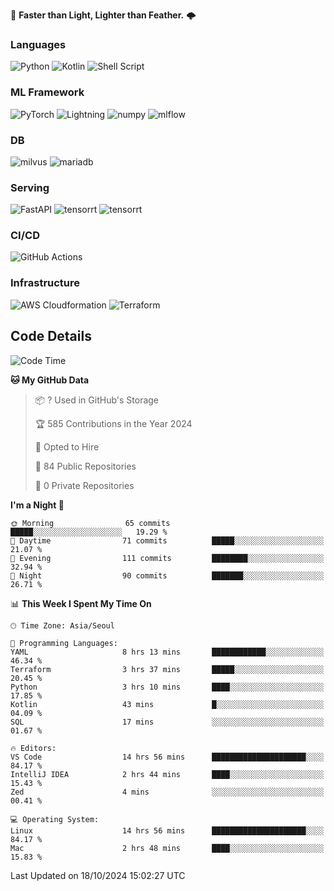 :rocket: **Faster than Light, Lighter than Feather.** 🌩️

### Languages
![Python](https://img.shields.io/badge/python-3670A0?style=for-the-badge&logo=python&logoColor=ffdd54) ![Kotlin](https://img.shields.io/badge/kotlin-%237F52FF.svg?style=for-the-badge&logo=kotlin&logoColor=white) ![Shell Script](https://img.shields.io/badge/shell_script-%23121011.svg?style=for-the-badge&logo=gnu-bash&logoColor=white)


### ML Framework
<img alt="PyTorch" src ="https://img.shields.io/badge/PyTorch-EE4C2C.svg?&style=for-the-badge&logo=PyTorch&logoColor=white"/> ![Lightning](https://img.shields.io/badge/lightning-792EE5.svg?style=for-the-badge&logo=lightning&logoColor=white) <img alt="numpy" src ="https://img.shields.io/badge/NumPy-013243.svg?&style=for-the-badge&logo=NumPy&logoColor=white"/> ![mlflow](https://img.shields.io/badge/mlflow-%23d9ead3.svg?style=for-the-badge&logo=numpy&logoColor=blue) 

### DB
<img alt="milvus" src ="https://img.shields.io/badge/milvus-00A1EA.svg?&style=for-the-badge&logo=milvus&logoColor=white"/> <img alt="mariadb" src ="https://img.shields.io/badge/mariadb-003545.svg?&style=for-the-badge&logo=mariadb&logoColor=white"/>


### Serving
<img alt="FastAPI" src ="https://img.shields.io/badge/FastAPI-3E8E84.svg?&style=for-the-badge&logo=FastAPI&logoColor=white"/> <img alt="tensorrt" src ="https://img.shields.io/badge/TensorRT-76B900.svg?&style=for-the-badge&logo=nvidia&logoColor=white"/> <img alt="tensorrt" src ="https://img.shields.io/badge/Onnx-005CED.svg?&style=for-the-badge&logo=onnx&logoColor=white"/>

### CI/CD
![GitHub Actions](https://img.shields.io/badge/github%20actions-%232671E5.svg?style=for-the-badge&logo=githubactions&logoColor=white) 

### Infrastructure
![AWS Cloudformation](https://img.shields.io/badge/AWS_Cloudformation-%23FF9900.svg?style=for-the-badge&logo=amazonwebservices&logoColor=white) ![Terraform](https://img.shields.io/badge/terraform-%235835CC.svg?style=for-the-badge&logo=terraform&logoColor=white)



## Code Details

<!--START_SECTION:waka-->
![Code Time](http://img.shields.io/badge/Code%20Time-555%20hrs%2048%20mins-blue)

**🐱 My GitHub Data** 

> 📦 ? Used in GitHub's Storage 
 > 
> 🏆 585 Contributions in the Year 2024
 > 
> 💼 Opted to Hire
 > 
> 📜 84 Public Repositories 
 > 
> 🔑 0 Private Repositories 
 > 
**I'm a Night 🦉** 

```text
🌞 Morning                65 commits          █████░░░░░░░░░░░░░░░░░░░░   19.29 % 
🌆 Daytime                71 commits          █████░░░░░░░░░░░░░░░░░░░░   21.07 % 
🌃 Evening                111 commits         ████████░░░░░░░░░░░░░░░░░   32.94 % 
🌙 Night                  90 commits          ███████░░░░░░░░░░░░░░░░░░   26.71 % 
```


📊 **This Week I Spent My Time On** 

```text
🕑︎ Time Zone: Asia/Seoul

💬 Programming Languages: 
YAML                     8 hrs 13 mins       ████████████░░░░░░░░░░░░░   46.34 % 
Terraform                3 hrs 37 mins       █████░░░░░░░░░░░░░░░░░░░░   20.45 % 
Python                   3 hrs 10 mins       ████░░░░░░░░░░░░░░░░░░░░░   17.85 % 
Kotlin                   43 mins             █░░░░░░░░░░░░░░░░░░░░░░░░   04.09 % 
SQL                      17 mins             ░░░░░░░░░░░░░░░░░░░░░░░░░   01.67 % 

🔥 Editors: 
VS Code                  14 hrs 56 mins      █████████████████████░░░░   84.17 % 
IntelliJ IDEA            2 hrs 44 mins       ████░░░░░░░░░░░░░░░░░░░░░   15.43 % 
Zed                      4 mins              ░░░░░░░░░░░░░░░░░░░░░░░░░   00.41 % 

💻 Operating System: 
Linux                    14 hrs 56 mins      █████████████████████░░░░   84.17 % 
Mac                      2 hrs 48 mins       ████░░░░░░░░░░░░░░░░░░░░░   15.83 % 
```


 Last Updated on 18/10/2024 15:02:27 UTC
<!--END_SECTION:waka-->
